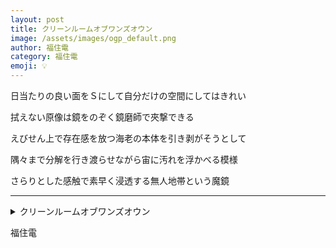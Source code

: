 ```yaml
---
layout: post
title: クリーンルームオブワンズオウン
image: /assets/images/ogp_default.png
author: 福住電
category: 福住電
emoji: 💡
---
```


<div class="tanka-area"><div class="tanka">
<p>日当たりの良い面をＳにして自分だけの空間にしてはきれい</p>

<p>拭えない原像は鏡をのぞく鏡磨師で夾撃できる</p>

<p>えびせん上で存在感を放つ海老の本体を引き剥がそうとして</p>

<p>隅々まで分解を行き渡らせながら宙に汚れを浮かべる模様</p>

<p>さらりとした感触で素早く浸透する無人地帯という魔鏡</p>

</div></div>

---

<details><summary>クリーンルームオブワンズオウン</summary>
日当たりの良い面をSにして自分だけの空間にしてはきれい<br/>
拭えない原像は鏡をのぞく鏡磨師で夾撃できる<br/>
えびせん上で存在感を放つ海老の本体を引き剥がそうとして<br/>
隅々まで分解を行き渡らせながら宙に汚れを浮かべる模様<br/>
さらりとした感触で素早く浸透する無人地帯という魔鏡<br/>
<br/>

</details>

福住電
